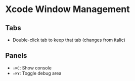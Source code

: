 # Xcode Window Management

## Tabs

- Double-click tab to keep that tab (changes from italic)

## Panels

- `⇧⌘C`: Show console
- `⇧⌘Y`: Toggle debug area

